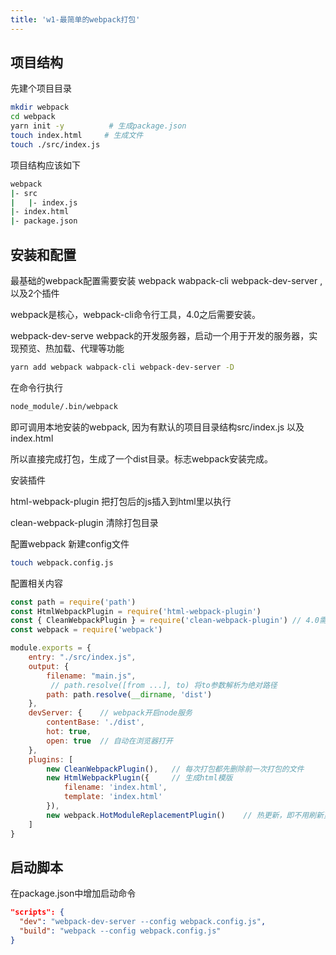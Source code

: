 ```yaml
---
title: 'w1-最简单的webpack打包'
---
```


## 项目结构
先建个项目目录
```bash
mkdir webpack
cd webpack
yarn init -y          # 生成package.json
touch index.html     # 生成文件
touch ./src/index.js
```

项目结构应该如下
```bash
webpack
|- src
|   |- index.js
|- index.html
|- package.json

```

## 安装和配置
最基础的webpack配置需要安装 webpack wabpack-cli webpack-dev-server , 以及2个插件

webpack是核心，webpack-cli命令行工具，4.0之后需要安装。

webpack-dev-serve webpack的开发服务器，启动一个用于开发的服务器，实现预览、热加载、代理等功能

```bash
yarn add webpack wabpack-cli webpack-dev-server -D
```
在命令行执行
```bash
node_module/.bin/webpack
```
即可调用本地安装的webpack, 因为有默认的项目目录结构src/index.js 以及index.html 

所以直接完成打包，生成了一个dist目录。标志webpack安装完成。

安装插件

html-webpack-plugin 把打包后的js插入到html里以执行

clean-webpack-plugin 清除打包目录

配置webpack 新建config文件
```bash
touch webpack.config.js
```
配置相关内容
```js
const path = require('path')
const HtmlWebpackPlugin = require('html-webpack-plugin')
const { CleanWebpackPlugin } = require('clean-webpack-plugin') // 4.0需要这样引入否则报错
const webpack = require('webpack')

module.exports = {
    entry: "./src/index.js",
    output: {
        filename: "main.js",
         // path.resolve([from ...], to) 将to参数解析为绝对路径
        path: path.resolve(__dirname, 'dist')
    },
    devServer: {    // webpack开启node服务
        contentBase: './dist',
        hot: true,
        open: true  // 自动在浏览器打开
    },
    plugins: [
        new CleanWebpackPlugin(),   // 每次打包都先删除前一次打包的文件
        new HtmlWebpackPlugin({     // 生成html模版
            filename: 'index.html',
            template: 'index.html'
        }),
        new webpack.HotModuleReplacementPlugin()    // 热更新，即不用刷新页面就可以更新数据
    ]
}
```

## 启动脚本
在package.json中增加启动命令
```json
"scripts": {
  "dev": "webpack-dev-server --config webpack.config.js",
  "build": "webpack --config webpack.config.js"
}
```